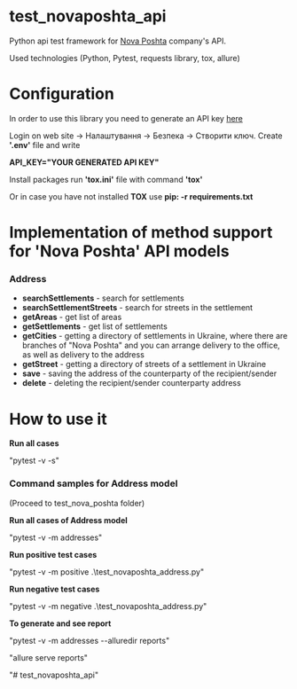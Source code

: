 # test_novaposhta_api
Python api test framework for [Nova Poshta](https://new.novaposhta.ua/) company's API.

Used technologies (Python, Pytest, requests library, tox, allure)

# Configuration
In order to use this library you need to generate an API key [here](https://new.novaposhta.ua/)

Login on web site -> Налаштування -> Безпека -> Створити ключ.
Create **'.env'** file and write 

**API_KEY="YOUR GENERATED API KEY"**


Install packages run **'tox.ini'** file with command **'tox'** 

Or in case you have not installed **TOX** use **pip: -r requirements.txt**


# Implementation of method support for 'Nova Poshta' API models


### Address

- **searchSettlements** - search for settlements
- **searchSettlementStreets** - search for streets in the settlement
- **getAreas** - get list of areas
- **getSettlements** - get list of settlements
- **getCities** - getting a directory of settlements in Ukraine, where there are branches of "Nova Poshta" and you can arrange delivery to the office, as well as delivery to the address
- **getStreet** - getting a directory of streets of a settlement in Ukraine
- **save** - saving the address of the counterparty of the recipient/sender
- **delete** - deleting the recipient/sender counterparty address

# How to use it

**Run all cases**

"pytest -v -s"
### Command samples for Address model


(Proceed to test_nova_poshta folder)

**Run all cases of Address model**

"pytest -v -m addresses"

**Run positive test cases**

"pytest -v -m  positive .\test_novaposhta_address.py"

**Run negative test cases**

"pytest -v -m  negative .\test_novaposhta_address.py"

**To generate and see report**

"pytest -v -m addresses --alluredir reports"

"allure serve reports"



"# test_novaposhta_api" 
